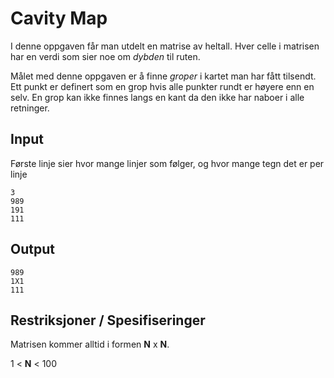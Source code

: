 # Cavity Map

I denne oppgaven får man utdelt en matrise av heltall. Hver celle i matrisen har en verdi som sier noe om _dybden_ til ruten.

Målet med denne oppgaven er å finne _groper_ i kartet man har fått tilsendt. Ett punkt er definert som en grop hvis alle punkter rundt er høyere enn en selv. En grop kan ikke finnes langs en kant da den ikke har naboer i alle retninger.

## Input
Første linje sier hvor mange linjer som følger, og hvor mange tegn det er per linje

```
3
989
191
111
```

## Output
```
989
1X1
111
```


## Restriksjoner / Spesifiseringer

Matrisen kommer alltid i formen **N** x **N**.

1 < **N** < 100 